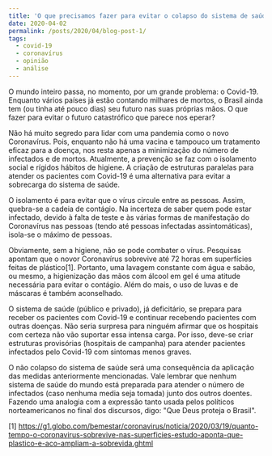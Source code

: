 ```yaml
---
title: 'O que precisamos fazer para evitar o colapso do sistema de saúde? '
date: 2020-04-02
permalink: /posts/2020/04/blog-post-1/
tags:
  - covid-19
  - coronavírus
  - opinião
  - análise
---
```


O mundo inteiro passa, no momento, por um grande problema: o Covid-19. Enquanto vários países já estão contando milhares de mortos, o Brasil ainda tem (ou tinha até pouco dias) seu futuro nas suas próprias mãos. O que fazer para evitar o futuro catastrófico que parece nos eperar?

Não há muito segredo para lidar com uma pandemia como o novo Coronavírus. Pois, enquanto não há uma vacina e tampouco um tratamento eficaz para a doença, nos resta apenas a minimização do número de infectados e de mortos. Atualmente, a prevenção se faz com o isolamento social e rígidos hábitos de higiene. A criação de estruturas paralelas para atender os pacientes com Covid-19 é uma alternativa para evitar a sobrecarga do sistema de saúde.

O isolamento é para evitar que o vírus circule entre as pessoas. Assim, quebra-se a cadeia de contágio. Na incerteza de saber quem pode estar infectado, devido à falta de teste e às várias formas de manifestação do Coronavírus nas pessoas (tendo até pessoas infectadas assintomáticas), isola-se o máximo de pessoas.

Obviamente, sem a higiene, não se pode combater o vírus. Pesquisas apontam que o novor Coronavírus sobrevive até 72 horas em superfícies feitas de plástico[1]. Portanto, uma lavagem constante com água e sabão, ou mesmo, a higienização das mãos com álcool em gel é uma atitude necessária para evitar o contágio. Além do mais, o uso de luvas e de máscaras é também aconselhado.

O sistema de saúde (público e privado), já deficitário, se prepara para receber os pacientes com Covid-19 e continuar recebendo pacientes com outras doenças. Não seria surpresa para ninguém afirmar que os hospitais com certeza não vão suportar essa intensa carga. Por isso, deve-se criar estruturas provisórias (hospitais de campanha) para atender pacientes infectados pelo Covid-19 com sintomas menos graves.

O não colapso do sistema de saúde será uma consequência da aplicação das medidas anteriormente mencionadas. Vale lembrar que nenhum sistema de saúde do mundo está preparada para atender o número de infectados (caso nenhuma media seja tomada) junto dos outros doentes. Fazendo uma analogia com a expressão tanto usada pelos políticos norteamericanos no final dos discursos, digo: "Que Deus proteja o Brasil".

[1] https://g1.globo.com/bemestar/coronavirus/noticia/2020/03/19/quanto-tempo-o-coronavirus-sobrevive-nas-superficies-estudo-aponta-que-plastico-e-aco-ampliam-a-sobrevida.ghtml
